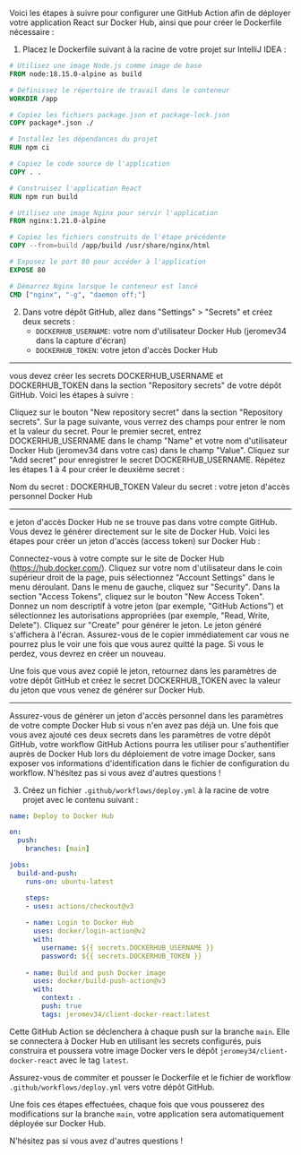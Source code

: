 Voici les étapes à suivre pour configurer une GitHub Action afin de déployer votre application React sur Docker Hub, ainsi que pour créer le Dockerfile nécessaire :

1. Placez le Dockerfile suivant à la racine de votre projet sur IntelliJ IDEA :

```dockerfile
# Utilisez une image Node.js comme image de base
FROM node:18.15.0-alpine as build

# Définissez le répertoire de travail dans le conteneur
WORKDIR /app

# Copiez les fichiers package.json et package-lock.json
COPY package*.json ./

# Installez les dépendances du projet
RUN npm ci

# Copiez le code source de l'application
COPY . .

# Construisez l'application React
RUN npm run build

# Utilisez une image Nginx pour servir l'application
FROM nginx:1.21.0-alpine

# Copiez les fichiers construits de l'étape précédente
COPY --from=build /app/build /usr/share/nginx/html

# Exposez le port 80 pour accéder à l'application
EXPOSE 80

# Démarrez Nginx lorsque le conteneur est lancé
CMD ["nginx", "-g", "daemon off;"]
```

2. Dans votre dépôt GitHub, allez dans "Settings" > "Secrets" et créez deux secrets :
    - `DOCKERHUB_USERNAME`: votre nom d'utilisateur Docker Hub (jeromev34 dans la capture d'écran)
    - `DOCKERHUB_TOKEN`: votre jeton d'accès Docker Hub

---

vous devez créer les secrets DOCKERHUB_USERNAME et DOCKERHUB_TOKEN dans la section "Repository secrets" de votre dépôt GitHub.
Voici les étapes à suivre :

Cliquez sur le bouton "New repository secret" dans la section "Repository secrets".
Sur la page suivante, vous verrez des champs pour entrer le nom et la valeur du secret.
Pour le premier secret, entrez DOCKERHUB_USERNAME dans le champ "Name" et votre nom d'utilisateur Docker Hub (jeromev34 dans votre cas) dans le champ "Value".
Cliquez sur "Add secret" pour enregistrer le secret DOCKERHUB_USERNAME.
Répétez les étapes 1 à 4 pour créer le deuxième secret :

Nom du secret : DOCKERHUB_TOKEN
Valeur du secret : votre jeton d'accès personnel Docker Hub

---

e jeton d'accès Docker Hub ne se trouve pas dans votre compte GitHub. Vous devez le générer directement sur le site de Docker Hub.
Voici les étapes pour créer un jeton d'accès (access token) sur Docker Hub :

Connectez-vous à votre compte sur le site de Docker Hub (https://hub.docker.com/).
Cliquez sur votre nom d'utilisateur dans le coin supérieur droit de la page, puis sélectionnez "Account Settings" dans le menu déroulant.
Dans le menu de gauche, cliquez sur "Security".
Dans la section "Access Tokens", cliquez sur le bouton "New Access Token".
Donnez un nom descriptif à votre jeton (par exemple, "GitHub Actions") et sélectionnez les autorisations appropriées (par exemple, "Read, Write, Delete").
Cliquez sur "Create" pour générer le jeton.
Le jeton généré s'affichera à l'écran. Assurez-vous de le copier immédiatement car vous ne pourrez plus le voir une fois que vous aurez quitté la page. Si vous le perdez, vous devrez en créer un nouveau.

Une fois que vous avez copié le jeton, retournez dans les paramètres de votre dépôt GitHub et créez le secret DOCKERHUB_TOKEN avec la valeur du jeton que vous venez de générer sur Docker Hub.

---

Assurez-vous de générer un jeton d'accès personnel dans les paramètres de votre compte Docker Hub si vous n'en avez pas déjà un.
Une fois que vous avez ajouté ces deux secrets dans les paramètres de votre dépôt GitHub, votre workflow GitHub Actions pourra les utiliser pour s'authentifier auprès de Docker Hub lors du déploiement de votre image Docker, sans exposer vos informations d'identification dans le fichier de configuration du workflow.
N'hésitez pas si vous avez d'autres questions !

3. Créez un fichier `.github/workflows/deploy.yml` à la racine de votre projet avec le contenu suivant :

```yaml
name: Deploy to Docker Hub

on:
  push:
    branches: [main]

jobs:
  build-and-push:
    runs-on: ubuntu-latest

    steps:
    - uses: actions/checkout@v3
    
    - name: Login to Docker Hub
      uses: docker/login-action@v2
      with:
        username: ${{ secrets.DOCKERHUB_USERNAME }}
        password: ${{ secrets.DOCKERHUB_TOKEN }}
        
    - name: Build and push Docker image
      uses: docker/build-push-action@v3
      with:
        context: .
        push: true
        tags: jeromev34/client-docker-react:latest
```

Cette GitHub Action se déclenchera à chaque push sur la branche `main`. Elle se connectera à Docker Hub en utilisant les secrets configurés, puis construira et poussera votre image Docker vers le dépôt `jeromey34/client-docker-react` avec le tag `latest`.

Assurez-vous de commiter et pousser le Dockerfile et le fichier de workflow `.github/workflows/deploy.yml` vers votre dépôt GitHub.

Une fois ces étapes effectuées, chaque fois que vous pousserez des modifications sur la branche `main`, votre application sera automatiquement déployée sur Docker Hub.

N'hésitez pas si vous avez d'autres questions !